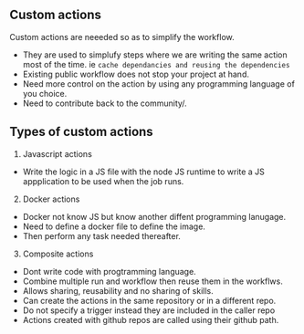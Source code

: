 ## Custom actions
Custom actions are neeeded so as to simplify the workflow.
- They are used to simplufy steps where we are writing the same action most of the time. ie 
```cache dependancies and reusing the dependencies```
- Existing public workflow does not stop your project at hand.
- Need more control on the action by using any programming language of you choice.
- Need to contribute back to the community/.

## Types of custom actions
1. Javascript actions
- Write the logic in a JS file with the node JS runtime to write a JS appplication to be used when the job runs.

2. Docker actions
- Docker not know JS but know another diffent programming lanugage.
- Need to define a docker file to define the image.
- Then perform any task needed thereafter.

3. Composite actions
- Dont write code with progtramming language.
- Combine multiple run and workflow then reuse them in the workflws.
- Allows sharing, reusability and no sharing of skills.
- Can create the actions in the same repository or in a different repo. 
- Do not specify a trigger instead they are included in the caller repo
- Actions created with github repos are called using their github path.
